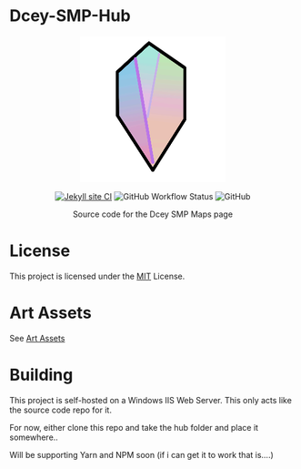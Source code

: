 # Dcey-SMP-Hub
<div align=center>
<img src="Dcey SMP Logo V4 Release (256 Resize).png">

[![Jekyll site CI](https://github.com/No767/Dcey-SMP-Hub/actions/workflows/jekyll.yml/badge.svg?branch=main)](https://github.com/No767/Dcey-SMP-Hub/actions/workflows/jekyll.yml) <img alt="GitHub Workflow Status" src="https://img.shields.io/github/workflow/status/No767/Dcey-SMP-Hub/Jekyll%20site%20CI"> <img alt="GitHub" src="https://img.shields.io/github/license/No767/Dcey-SMP-Hub">

Source code for the Dcey SMP Maps page

<div align=left>

# License
This project is licensed under the [MIT](https://github.com/No767/Dcey-SMP-Hub/blob/master/LICENSE) License. 

# Art Assets
See [Art Assets](https://github.com/No767/Dcey-SMP-Hub/blob/master/Art%20Assets.md)

# Building
This project is self-hosted on a Windows IIS Web Server. This only acts like the source code repo for it. 

For now, either clone this repo and take the hub folder and place it somewhere..

Will be supporting Yarn and NPM soon (if i can get it to work that is....)